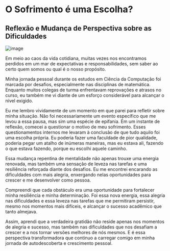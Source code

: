 # O Sofrimento é uma Escolha?
## Reflexão e Mudança de Perspectiva sobre as Dificuldades
![image](https://github.com/zyan-scivi/blog/assets/162216237/5afdba22-7219-452c-a611-ded37b5be5d7)

Em meio ao caos da vida cotidiana, muitas vezes nos encontramos perdidos em um mar de expectativas e responsabilidades, sem saber ao certo quem somos ou qual é o nosso propósito.

Minha jornada pessoal durante os estudos em Ciência da Computação foi marcada por desafios, especialmente nas disciplinas de matemática. Enquanto muitos colegas de turma enfrentavam reprovações e atrasos no curso, eu também me vi diante de um esforço considerável para alcançar o nível exigido.

Eu me lembro vividamente de um momento em que parei para refletir sobre minha situação. Não foi necessariamente um evento específico que me levou a essa pausa, mas sim uma espécie de epifania. Em um instante de reflexão, comecei a questionar o motivo de meu sofrimento. Esses questionamentos internos me levaram à conclusão de que tudo aquilo foi uma escolha própria. Eu poderia fazer uma faculdade de pior qualidade, poderia pegar um atalho de inúmeras maneiras, mas eu estava ali, fazendo o que estava fazendo, porque eu escolhi aquele caminho.

Essa mudança repentina de mentalidade não apenas trouxe uma energia renovada, mas também uma sensação de leveza nas tarefas e uma resiliência reforçada diante dos desafios. Eu me encontrei encarando as dificuldades com mais alegria, enxergando nelas oportunidades para crescer e me desenvolver como pessoa.

Compreendi que cada obstáculo era uma oportunidade para fortalecer minha resiliência e minha determinação. Foi essa nova energia, essa alegria nas dificuldades e essa leveza nas tarefas que me permitiram persistir, mesmo nos momentos mais difíceis, e alcançar o sucesso acadêmico que tanto almejava.

Assim, aprendi que a verdadeira gratidão não reside apenas nos momentos de alegria e sucesso, mas também nas dificuldades que nos desafiam a crescer e a nos tornar versões melhores de nós mesmos. E é essa perspectiva transformadora que continuo a carregar comigo em minha jornada de autodescoberta e crescimento pessoal.
